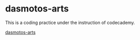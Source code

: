 # dasmotos-arts #

This is a coding practice under the instruction of codecademy.

[dasmotos-arts](https://s487chen.github.io/dasmotos-arts/)

